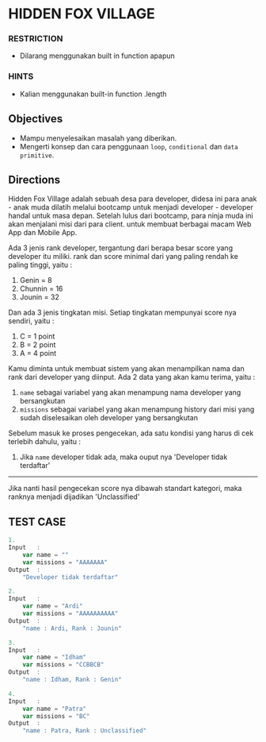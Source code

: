 # HIDDEN FOX VILLAGE

### RESTRICTION
- Dilarang menggunakan built in function apapun

### HINTS
- Kalian menggunakan built-in function .length

## Objectives
- Mampu menyelesaikan masalah yang diberikan.
- Mengerti konsep dan cara penggunaan `loop`, `conditional` dan `data primitive`.

## Directions
Hidden Fox Village adalah sebuah desa para developer, 
didesa ini para anak - anak muda dilatih melalui bootcamp untuk menjadi developer - developer handal untuk masa depan.
Setelah lulus dari bootcamp, para ninja muda ini akan menjalani misi dari para client. untuk membuat berbagai macam Web App dan Mobile App.

Ada 3 jenis rank developer, tergantung dari berapa besar score yang developer itu miliki.
rank dan score minimal dari yang paling rendah ke paling tinggi, yaitu :
1. Genin = 8
2. Chunnin = 16
3. Jounin = 32

Dan ada 3 jenis tingkatan misi. Setiap tingkatan mempunyai score nya sendiri, yaitu :
1. C = 1 point 
2. B = 2 point
3. A = 4 point

Kamu diminta untuk membuat sistem yang akan menampilkan nama dan rank dari developer yang diinput.
Ada 2 data yang akan kamu terima, yaitu :
1. `name` sebagai variabel yang akan menampung nama developer yang bersangkutan
2. `missions` sebagai variabel yang akan menampung history dari misi yang sudah diselesaikan oleh developer yang bersangkutan

Sebelum masuk ke proses pengecekan, ada satu kondisi yang harus di cek terlebih dahulu, yaitu :
1. Jika `name` developer tidak ada, maka ouput nya 'Developer tidak terdaftar'
___

Jika nanti hasil pengecekan score nya dibawah standart kategori, maka ranknya menjadi dijadikan 'Unclassified'

## TEST CASE
```js
1.
Input   :
    var name = ""
    var missions = "AAAAAAA"
Output  : 
    "Developer tidak terdaftar"
```

```js
2.
Input   :
    var name = "Ardi"
    var missions = "AAAAAAAAAA"
Output  : 
    "name : Ardi, Rank : Jounin"
```

```js
3.
Input   :
    var name = "Idham"
    var missions = "CCBBCB"
Output  : 
    "name : Idham, Rank : Genin"
```

```js
4.
Input   :
    var name = "Patra"
    var missions = "BC"
Output  : 
    "name : Patra, Rank : Unclassified"
```